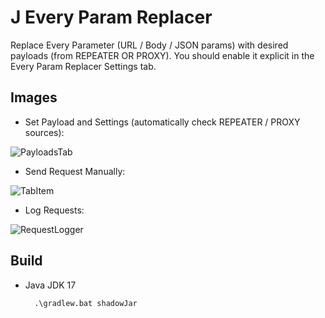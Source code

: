 # J Every Param Replacer
Replace Every Parameter (URL / Body / JSON params) with desired payloads (from REPEATER OR PROXY). You should enable it explicit in the Every Param Replacer Settings tab.

## Images


- Set Payload and Settings (automatically check REPEATER / PROXY sources):

![PayloadsTab](https://github.com/user-attachments/assets/e5169759-c7a0-4db0-a78f-b9110555424c)

- Send Request Manually:

![TabItem](https://github.com/user-attachments/assets/95ed21d1-addd-4271-ac7c-fbb0b13029c0)

- Log Requests:

![RequestLogger](https://github.com/user-attachments/assets/49810f34-1c6e-44e2-8fe5-1f0a9ae6efe0)


## Build
- Java JDK 17


        .\gradlew.bat shadowJar 

